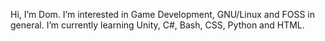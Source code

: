 Hi, I’m Dom.
I’m interested in Game Development, GNU/Linux and FOSS in general.
I’m currently learning Unity, C#, Bash, CSS, Python and HTML.
